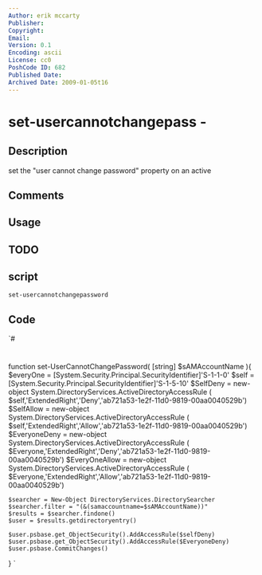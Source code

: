 ```yaml
---
Author: erik mccarty
Publisher: 
Copyright: 
Email: 
Version: 0.1
Encoding: ascii
License: cc0
PoshCode ID: 682
Published Date: 
Archived Date: 2009-01-05t16
---
```


# set-usercannotchangepass - 

## Description

set the "user cannot change password" property on an active

## Comments



## Usage



## TODO



## script

`set-usercannotchangepassword`

## Code

`#
 #
 #
 #
 #
 #
 #
 #
 #
 #
 function set-UserCannotChangePassword( [string] $sAMAccountName ){
    $everyOne = [System.Security.Principal.SecurityIdentifier]'S-1-1-0'
    $self = [System.Security.Principal.SecurityIdentifier]'S-1-5-10'
    $SelfDeny = new-object System.DirectoryServices.ActiveDirectoryAccessRule (
                               $self,'ExtendedRight','Deny','ab721a53-1e2f-11d0-9819-00aa0040529b')
    $SelfAllow = new-object System.DirectoryServices.ActiveDirectoryAccessRule (
                               $self,'ExtendedRight','Allow','ab721a53-1e2f-11d0-9819-00aa0040529b')
    $EveryoneDeny = new-object System.DirectoryServices.ActiveDirectoryAccessRule (
                            $Everyone,'ExtendedRight','Deny','ab721a53-1e2f-11d0-9819-00aa0040529b')
    $EveryOneAllow = new-object System.DirectoryServices.ActiveDirectoryAccessRule (
                            $Everyone,'ExtendedRight','Allow','ab721a53-1e2f-11d0-9819-00aa0040529b')
 
    $searcher = New-Object DirectoryServices.DirectorySearcher
    $searcher.filter = "(&(samaccountname=$sAMAccountName))"
    $results = $searcher.findone()
    $user = $results.getdirectoryentry()
 
    $user.psbase.get_ObjectSecurity().AddAccessRule($selfDeny)
    $user.psbase.get_ObjectSecurity().AddAccessRule($EveryoneDeny)
    $user.psbase.CommitChanges()
 }
`

